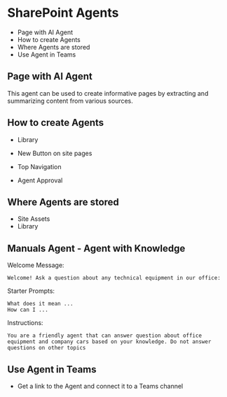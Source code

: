 # SharePoint Agents

- Page with AI Agent
- How to create Agents
- Where Agents are stored
- Use Agent in Teams

## Page with AI Agent

This agent can be used to create informative pages by extracting and summarizing content from various sources.

## How to create Agents

- Library
- New Button on site pages
- Top Navigation

- Agent Approval

## Where Agents are stored

- Site Assets
- Library

## Manuals Agent - Agent with Knowledge

Welcome Message:

```plaintext
Welcome! Ask a question about any technical equipment in our office:
```

Starter Prompts:

```plaintext
What does it mean ...
How can I ...
```

Instructions:

```plaintext
You are a friendly agent that can answer question about office equipment and company cars based on your knowledge. Do not answer questions on other topics
```

## Use Agent in Teams

- Get a link to the Agent and connect it to a Teams channel

